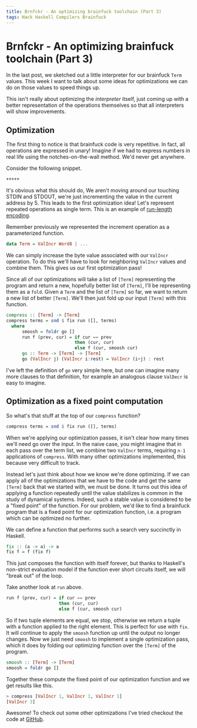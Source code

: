 ```yaml
---
title: Brnfckr - An optimizing brainfuck toolchain (Part 3)
tags: Hack Haskell Compilers Brainfuck
---
```


# Brnfckr - An optimizing brainfuck toolchain (Part 3)

In the last post, we sketched out a little interpreter for our brainfuck `Term`
values. This week I want to talk about some ideas for optimizations we can do
on those values to speed things up.

This isn't really about optimizing the *interpreter* itself, just coming up
with a better representation of the operations themselves so that all
interpreters will show improvements.

## Optimization

The first thing to notice is that brainfuck code is very repetitive. In fact,
all operations are expressed in unary! Imagine if we had to express numbers in
real life using the notches-on-the-wall method. We'd never get anywhere.

Consider the following snippet.
```scheme
+++++
```

It's obvious what this should do, We aren't moving around our touching STDIN
and STDOUT, we're just incrementing the value in the current address by 5. This
leads to the first optimization idea! Let's represent repeated operations as
single term. This is an example of [run-length encoding][rle].

Remember previously we represented the increment operation as a parameterized
function.

```haskell
data Term = ValIncr Word8 | ...
```
We can simply increase the byte value associated with our `ValIncr` operation.
To do this we'll have to look for neighboring `ValIncr` values and combine
them. This gives us our first optimization pass!

Since all of our optimizations will take a list of `[Term]` representing the
program and return a new, hopefully better list of `[Term]`, I'll be representing
them as a `fold`. Given a `Term` and the list of `[Term]` so far, we want to
return a new list of better `[Term]`. We'll then just fold up our input
`[Term]` with this function.

```haskell
compress :: [Term] -> [Term]
compress terms = snd $ fix run ([], terms)
  where
      smoosh = foldr go []
      run f (prev, cur) = if cur == prev
                          then (cur, cur)
                          else f (cur, smoosh cur)
      go :: Term -> [Term] -> [Term]
      go (ValIncr j) (ValIncr i:rest) = ValIncr (i+j) : rest
```
I've left the definition of `go` very simple here, but one can imagine many
more clauses to that definition, for example an analogous clause `ValDecr` is
easy to imagine.

## Optimization as a fixed point computation

So what's that stuff at the top of our `compress` function?

```haskell
compress terms = snd $ fix run ([], terms)
```
When we're applying our optimization passes, it isn't clear how many times
we'll need go over the input. In the naive case, you might imagine that in each
pass over the term list, we combine two `ValIncr` terms, requiring `n-1`
applications of `compress`. With many other optimizations implemented, this
because very difficult to track.

Instead let's just think about how we know we're done optimizing. If we can
apply all of the optimizations that we have to the code and get the same
`[Term]` back that we started with, we must be done. It turns out this idea of
applying a function repeatedly until the value stabilizes is common in the
study of dynamical systems. Indeed, such a stable value is considered to be a
"fixed point" of the function. For our problem, we'd like to find a brainfuck
program that is a fixed point for our optimization function, i.e. a program
which can be optimized no further.

We can define a function that performs such a search very succinctly in
Haskell.
```haskell
fix :: (a -> a) -> a
fix f = f (fix f)
```
This just composes the function with itself forever, but thanks to Haskell's
non-strict evaluation model if the function ever short circuits itself, we will
"break out" of the loop.

Take another look at `run` above.
```haskell
run f (prev, cur) = if cur == prev
                    then (cur, cur)
                    else f (cur, smoosh cur)
```
So if two tuple elements are equal, we stop, otherwise we return a tuple with
a function applied to the right element. This is perfect for use with `fix`.
It will continue to apply the `smoosh` function up until the output no longer
changes. Now we just need `smoosh` to implement a single optimization pass,
which it does by folding our optimizing function over the `[Term]` of the
program.

```haskell
smoosh :: [Term] -> [Term]
smoosh = foldr go []
```
Together these compute the fixed point of our optimization function and we get
results like this.
```haskell
> compress [ValIncr 1, ValIncr 1, ValIncr 1]
[ValIncr 3]
```
Awesome! To check out some other optimizations I've tried checkout the code at
[GitHub][brnfckr].

[rle]: https://wikipedia.org/wiki/Run_length_encoding
[brnfckr]: https://github.com/johntyre/brnfckr/blob/tree/src/BrnFckr/Eval.hs
